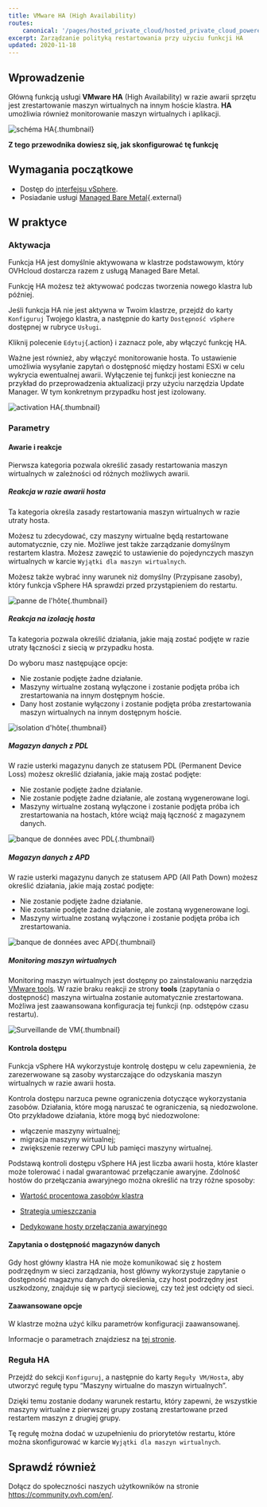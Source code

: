 ```yaml
---
title: VMware HA (High Availability)
routes:
    canonical: '/pages/hosted_private_cloud/hosted_private_cloud_powered_by_vmware/vmware_ha_high_availability'
excerpt: Zarządzanie polityką restartowania przy użyciu funkcji HA
updated: 2020-11-18
---
```



## Wprowadzenie

Główną funkcją usługi **VMware HA** (High Availability) w razie awarii sprzętu jest zrestartowanie maszyn wirtualnych na innym hoście klastra. **HA** umożliwia również monitorowanie maszyn wirtualnych i aplikacji.

![schéma HA](images/HA3.png){.thumbnail}

**Z tego przewodnika dowiesz się, jak skonfigurować tę funkcję**

## Wymagania początkowe

- Dostęp do [interfejsu vSphere](/pages/bare_metal_cloud/managed_bare_metal/vsphere-interface).
- Posiadanie usługi [Managed Bare Metal](https://www.ovhcloud.com/pl/managed-bare-metal/){.external}

## W praktyce

### Aktywacja

Funkcja HA jest domyślnie aktywowana w klastrze podstawowym, który OVHcloud dostarcza razem z usługą Managed Bare Metal.

Funkcję HA możesz też aktywować podczas tworzenia nowego klastra lub później.

Jeśli funkcja HA nie jest aktywna w Twoim klastrze, przejdź do karty `Konfiguruj` Twojego klastra, a następnie do karty `Dostępność vSphere` dostępnej w rubryce `Usługi`.

Kliknij polecenie `Edytuj`{.action} i zaznacz pole, aby włączyć funkcję HA.

Ważne jest również, aby włączyć monitorowanie hosta. To ustawienie umożliwia wysyłanie zapytań o dostępność między hostami ESXi w celu wykrycia ewentualnej awarii.
Wyłączenie tej funkcji jest konieczne na przykład do przeprowadzenia aktualizacji przy użyciu narzędzia Update Manager. W tym konkretnym przypadku host jest izolowany.

![activation HA](images/HA.png){.thumbnail}


### Parametry

#### Awarie i reakcje

Pierwsza kategoria pozwala określić zasady restartowania maszyn wirtualnych w zależności od różnych możliwych awarii.

##### Reakcja w razie awarii hosta

Ta kategoria określa zasady restartowania maszyn wirtualnych w razie utraty hosta.

Możesz tu zdecydować, czy maszyny wirtualne będą restartowane automatycznie, czy nie.
Możliwe jest także zarządzanie domyślnym restartem klastra. Możesz zawęzić to ustawienie do pojedynczych maszyn wirtualnych w karcie `Wyjątki dla maszyn wirtualnych`.

Możesz także wybrać inny warunek niż domyślny (Przypisane zasoby), który funkcja vSphere HA sprawdzi przed przystąpieniem do restartu.

![panne de l'hôte](images/HAparam1.PNG){.thumbnail}

##### Reakcja na izolację hosta

Ta kategoria pozwala określić działania, jakie mają zostać podjęte w razie utraty łączności z siecią w przypadku hosta.

Do wyboru masz następujące opcje: 

- Nie zostanie podjęte żadne działanie.
- Maszyny wirtualne zostaną wyłączone i zostanie podjęta próba ich zrestartowania na innym dostępnym hoście.
- Dany host zostanie wyłączony i zostanie podjęta próba zrestartowania maszyn wirtualnych na innym dostępnym hoście.

![isolation d'hôte](images/HAparam2.PNG){.thumbnail}

##### Magazyn danych z PDL

W razie usterki magazynu danych ze statusem PDL (Permanent Device Loss) możesz określić działania, jakie mają zostać podjęte:

- Nie zostanie podjęte żadne działanie.
- Nie zostanie podjęte żadne działanie, ale zostaną wygenerowane logi.
- Maszyny wirtualne zostaną wyłączone i zostanie podjęta próba ich zrestartowania na hostach, które wciąż mają łączność z magazynem danych.

![banque de données avec PDL](images/HAparam3.PNG){.thumbnail}

##### Magazyn danych z APD

W razie usterki magazynu danych ze statusem APD (All Path Down) możesz określić działania, jakie mają zostać podjęte:

- Nie zostanie podjęte żadne działanie.
- Nie zostanie podjęte żadne działanie, ale zostaną wygenerowane logi.
- Maszyny wirtualne zostaną wyłączone i zostanie podjęta próba ich zrestartowania.

![banque de données avec APD](images/HAparam4.PNG){.thumbnail}

##### Monitoring maszyn wirtualnych

Monitoring maszyn wirtualnych jest dostępny po zainstalowaniu narzędzia [VMware tools](/pages/bare_metal_cloud/managed_bare_metal/vmware_tools_install).
W razie braku reakcji ze strony **tools** (zapytania o dostępność) maszyna wirtualna zostanie automatycznie zrestartowana. Możliwa jest zaawansowana konfiguracja tej funkcji (np. odstępów czasu restartu).

![Surveillande de VM](images/HAparam5.PNG){.thumbnail}

#### Kontrola dostępu

Funkcja vSphere HA wykorzystuje kontrolę dostępu w celu zapewnienia, że zarezerwowane są zasoby wystarczające do odzyskania maszyn wirtualnych w razie awarii hosta.

Kontrola dostępu narzuca pewne ograniczenia dotyczące wykorzystania zasobów. Działania, które mogą naruszać te ograniczenia, są niedozwolone. Oto przykładowe działania, które mogą być niedozwolone:

- włączenie maszyny wirtualnej;
- migracja maszyny wirtualnej;
- zwiększenie rezerwy CPU lub pamięci maszyny wirtualnej.

Podstawą kontroli dostępu vSphere HA jest liczba awarii hosta, które klaster może tolerować i nadal gwarantować przełączanie awaryjne. Zdolność hostów do przełączania awaryjnego można określić na trzy różne sposoby:

- [Wartość procentowa zasobów klastra](https://docs.vmware.com/en/VMware-vSphere/6.5/com.vmware.vsphere.avail.doc/GUID-FAFEFEFF-56F7-4CDF-A682-FC3C62A29A95.html)

- [Strategia umieszczania](https://docs.vmware.com/en/VMware-vSphere/6.5/com.vmware.vsphere.avail.doc/GUID-85D9737E-769C-40B6-AB73-F58DA1A451F0.html)

- [Dedykowane hosty przełączania awaryjnego](https://docs.vmware.com/en/VMware-vSphere/6.5/com.vmware.vsphere.avail.doc/GUID-C4F5F9EE-4235-4151-BEBE-FCB2A752407B.html)

#### Zapytania o dostępność magazynów danych

Gdy host główny klastra HA nie może komunikować się z hostem podrzędnym w sieci zarządzania, host główny wykorzystuje zapytanie o dostępność magazynu danych do określenia, czy host podrzędny jest uszkodzony, znajduje się w partycji sieciowej, czy też jest odcięty od sieci.

#### Zaawansowane opcje

W klastrze można użyć kilku parametrów konfiguracji zaawansowanej.

Informacje o parametrach znajdziesz na [tej stronie](https://docs.vmware.com/en/VMware-vSphere/6.5/com.vmware.vsphere.avail.doc/GUID-E0161CB5-BD3F-425F-A7E0-BF83B005FECA.html).

### Reguła HA

Przejdź do sekcji `Konfiguruj`, a następnie do karty `Reguły VM/Hosta`, aby utworzyć regułę typu “Maszyny wirtualne do maszyn wirtualnych”.

Dzięki temu zostanie dodany warunek restartu, który zapewni, że wszystkie maszyny wirtualne z pierwszej grupy zostaną zrestartowane przed restartem maszyn z drugiej grupy.

Tę regułę można dodać w uzupełnieniu do priorytetów restartu, które można skonfigurować w karcie `Wyjątki dla maszyn wirtualnych`.

## Sprawdź również

Dołącz do społeczności naszych użytkowników na stronie <https://community.ovh.com/en/>.
